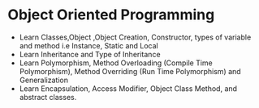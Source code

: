 # Object Oriented Programming

- Learn Classes,Object ,Object Creation, Constructor, types of variable and method i.e Instance, Static and Local
- Learn Inheritance and Type of Inheritance
- Learn Polymorphism, Method Overloading (Compile Time Polymorphism), Method Overriding (Run Time Polymorphism) and Generalization
- Learn Encapsulation, Access Modifier, Object Class Method, and abstract classes.
